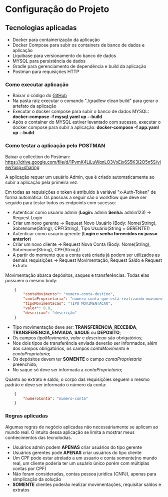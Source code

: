 # Configuração do Projeto #

## Tecnologias aplicadas ##
* Docker para containerização da aplicação
* Docker Compose para subir os containers de banco de dados e aplicação
* Liquibase para versionamento do banco de dados
* MYSQL para persistência de dados
* Gradle para gerenciamento de dependência e build da aplicação
* Postman para requisições HTTP

### Como executar aplicação ###

* Baixar o código do [GitHub](https://github.com/)
* Na pasta raiz executar o comando "./gradlew clean build" para gerar o artefato da aplicação
* Executar o docker compose para subir o banco de dados MYSQL: **docker-compose -f mysql.yaml up --build**
* Após o container do MYSQL estiver levantado com sucesso, executar o docker compose para subir a aplicação: **docker-compose -f app.yaml up --build**


### Como testar a aplicação pelo POSTMAN ###
Baixar a collection do Postman: <https://drive.google.com/file/d/1PvmK4LjLuWqnLO3VxEjx6S5K3i2O5n5S/view?usp=sharing>

A aplicação requer um usuário Admin, que é criado automaticamente ao subir a aplicação pela primeira vez.

Em todas as requisições o token é atribuído à variável "x-Auth-Token" de forma automática. 
Os passoas a seguir são o workflow que deve ser seguido para testar todos os endpoints com sucesso:

* Autenticar como usuario admin (**Login:** admin **Senha:** admin123) -> Request Login
* Criar um novo gerente -> Request Novo Usuário (Body: Nome(String), Sobrenome(String), CPF(String), Tipo Usuário(String = GERENTE))
* Autenticar como usuario gerente (**Login e senha fornecidos no passo anterior**)
* Criar um novo cliente -> Request Nova Conta (Body: Nome(String), Sobrenome(String), CPF(String))
* A partir do momento que a conta está criada já podem ser utilizados as demais requisições -> Request Movimentação, Request Saldo e Request Extrato

Movimentação abarca depósitos, saques e transferências. Todas elas possuem o mesmo body:

```json
    {
        "contaMovimento": "numero-conta-destino",
        "contaProprietaria": "numero-conta-que-está-realizando-movimentação",
        "tipoMovimentacao": "TIPO MOVIMENTACAO",
        "valor": 0.0,
        "descricao": "descrição"
    }
```

* Tipo movimentação deve ser: **TRANSFERENCIA_RECEBIDA**, **TRANSFERENCIA_ENVIADA**, **SAQUE** ou **DEPOSITO**;
* Os campos _tipoMovimento_, _valor_ e _descricao_ são obrigatórios;
* Nos dois tipos de transferência enviada deverão ser informados, além dos campos obrigatórios, os campos _contaMovimento_ e _contaProprietaria_;
* Os depósitos devem ter **SOMENTE** o campo _contaProprietaria_ preenchido;
* No saque só deve ser informada a _contaProprietaria_;

Quanto ao extrato e saldo, o corpo das requisiçõies seguem o mesmo padrão e deve ser informado o número da conta:

```json
    {
        "numeroConta": "numero-conta"
    }
```



### Regras aplicadas ###
Algumas regras de negócio aplicadas não necessáriamente se aplicam ao mundo real. O intuito dessa aplicação se limita a mostrar meus conhecimentos das tecnolodias.

* Usuários admin podem **APENAS** criar usuários do tipo gerente
* Usuários gerentes pode **APENAS** criar usuários do tipo cliente
* Um CPF pode estar atrelado a um usuario e conta somente(no mundo real, um cliente poderia ter um usuário único porém com múltiplas contas por CPF) 
* Não foram consideradas, contas pessoa juridica (CNPJ), apenas para simplicação da solução
* **SOMENTE** clientes poderão realizar movimentações, requisitar saldos e extratos
